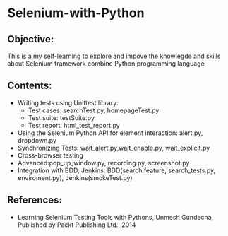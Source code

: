 # Selenium-with-Python
## Objective:
This is a my self-learning to explore and impove the knowlegde and skills about Selenium framework combine Python programming language
## Contents:
- Writing tests using Unittest library:
    + Test cases: searchTest.py, homepageTest.py
    + Test suite: testSuite.py
    + Test report: html_test_report.py
- Using the Selenium Python API for element interaction: alert.py, dropdown.py
- Synchronizing Tests: wait_alert.py,wait_enable.py, wait_explicit.py
- Cross-browser testing
- Advanced:pop_up_window.py, recording.py, screenshot.py
- Integration with BDD, Jenkins: BDD(search.feature, search_tests.py, enviroment.py), Jenkins(smokeTest.py)
## References:
- Learning Selenium Testing Tools with Pythons, Unmesh Gundecha, Published by Packt Publishing Ltd., 2014
